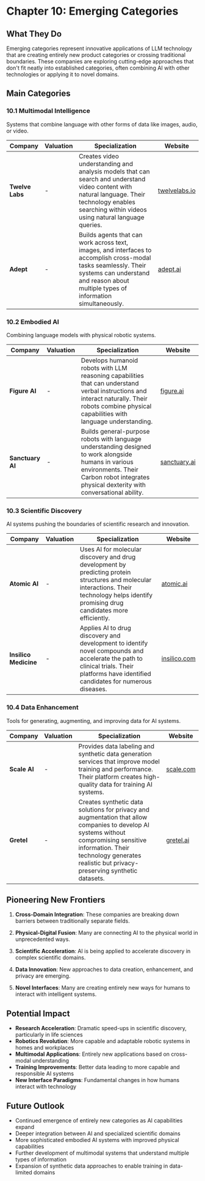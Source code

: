 # Chapter 10: Emerging Categories

## What They Do
Emerging categories represent innovative applications of LLM technology that are creating entirely new product categories or crossing traditional boundaries. These companies are exploring cutting-edge approaches that don't fit neatly into established categories, often combining AI with other technologies or applying it to novel domains.

## Main Categories

### 10.1 Multimodal Intelligence
Systems that combine language with other forms of data like images, audio, or video.

| Company | Valuation | Specialization | Website |
|---------|-----------|----------------|---------|
| **Twelve Labs** | - | Creates video understanding and analysis models that can search and understand video content with natural language. Their technology enables searching within videos using natural language queries. | [twelvelabs.io](https://twelvelabs.io) |
| **Adept** | - | Builds agents that can work across text, images, and interfaces to accomplish cross-modal tasks seamlessly. Their systems can understand and reason about multiple types of information simultaneously. | [adept.ai](https://www.adept.ai) |

### 10.2 Embodied AI
Combining language models with physical robotic systems.

| Company | Valuation | Specialization | Website |
|---------|-----------|----------------|---------|
| **Figure AI** | - | Develops humanoid robots with LLM reasoning capabilities that can understand verbal instructions and interact naturally. Their robots combine physical capabilities with language understanding. | [figure.ai](https://figure.ai) |
| **Sanctuary AI** | - | Builds general-purpose robots with language understanding designed to work alongside humans in various environments. Their Carbon robot integrates physical dexterity with conversational ability. | [sanctuary.ai](https://www.sanctuary.ai) |

### 10.3 Scientific Discovery
AI systems pushing the boundaries of scientific research and innovation.

| Company | Valuation | Specialization | Website |
|---------|-----------|----------------|---------|
| **Atomic AI** | - | Uses AI for molecular discovery and drug development by predicting protein structures and molecular interactions. Their technology helps identify promising drug candidates more efficiently. | [atomic.ai](https://atomic.ai) |
| **Insilico Medicine** | - | Applies AI to drug discovery and development to identify novel compounds and accelerate the path to clinical trials. Their platforms have identified candidates for numerous diseases. | [insilico.com](https://insilico.com) |

### 10.4 Data Enhancement
Tools for generating, augmenting, and improving data for AI systems.

| Company | Valuation | Specialization | Website |
|---------|-----------|----------------|---------|
| **Scale AI** | - | Provides data labeling and synthetic data generation services that improve model training and performance. Their platform creates high-quality data for training AI systems. | [scale.com](https://scale.com) |
| **Gretel** | - | Creates synthetic data solutions for privacy and augmentation that allow companies to develop AI systems without compromising sensitive information. Their technology generates realistic but privacy-preserving synthetic datasets. | [gretel.ai](https://gretel.ai) |

## Pioneering New Frontiers

1. **Cross-Domain Integration**: These companies are breaking down barriers between traditionally separate fields.

2. **Physical-Digital Fusion**: Many are connecting AI to the physical world in unprecedented ways.

3. **Scientific Acceleration**: AI is being applied to accelerate discovery in complex scientific domains.

4. **Data Innovation**: New approaches to data creation, enhancement, and privacy are emerging.

5. **Novel Interfaces**: Many are creating entirely new ways for humans to interact with intelligent systems.

## Potential Impact

- **Research Acceleration**: Dramatic speed-ups in scientific discovery, particularly in life sciences
- **Robotics Revolution**: More capable and adaptable robotic systems in homes and workplaces
- **Multimodal Applications**: Entirely new applications based on cross-modal understanding
- **Training Improvements**: Better data leading to more capable and responsible AI systems
- **New Interface Paradigms**: Fundamental changes in how humans interact with technology

## Future Outlook

- Continued emergence of entirely new categories as AI capabilities expand
- Deeper integration between AI and specialized scientific domains
- More sophisticated embodied AI systems with improved physical capabilities
- Further development of multimodal systems that understand multiple types of information
- Expansion of synthetic data approaches to enable training in data-limited domains
